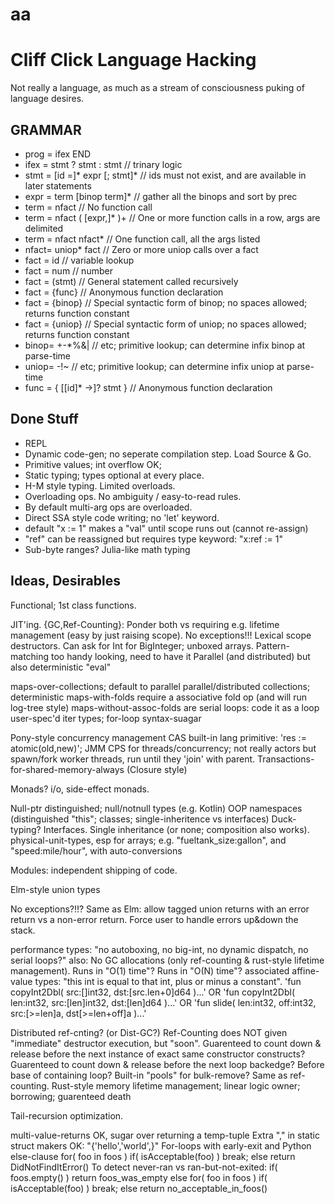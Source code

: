 # aa

Cliff Click Language Hacking
============================

Not really a language, as much as a stream of consciousness puking of language desires.

GRAMMAR
-------

*  prog = ifex END
*  ifex = stmt ? stmt : stmt   // trinary logic
*  stmt = [id =]* expr [; stmt]* // ids must not exist, and are available in later statements
*  expr = term [binop term]*   // gather all the binops and sort by prec
*  term = nfact                // No function call
*  term = nfact ( [expr,]* )+  // One or more function calls in a row, args are delimited
*  term = nfact nfact*         // One function call, all the args listed
*  nfact= uniop* fact          // Zero or more uniop calls over a fact
*  fact = id                   // variable lookup
*  fact = num                  // number
*  fact = (stmt)               // General statement called recursively
*  fact = {func}               // Anonymous function declaration
*  fact = {binop}              // Special syntactic form of binop; no spaces allowed; returns function constant
*  fact = {uniop}              // Special syntactic form of uniop; no spaces allowed; returns function constant
*  binop= +-*%&|               // etc; primitive lookup; can determine infix binop at parse-time
*  uniop= -!~                  // etc; primitive lookup; can determine infix uniop at parse-time
*  func = { [[id]* ->]? stmt } // Anonymous function declaration


Done Stuff
----------

* REPL
* Dynamic code-gen; no seperate compilation step.  Load Source & Go.
* Primitive values; int overflow OK;
* Static typing; types optional at every place.
* H-M style typing.  Limited overloads.
* Overloading ops.  No ambiguity / easy-to-read rules.
* By default multi-arg ops are overloaded.
* Direct SSA style code writing; no 'let' keyword.
* default "x := 1" makes a "val" until scope runs out (cannot re-assign)
* "ref" can be reassigned but requires type keyword: "x:ref := 1"
* Sub-byte ranges?  Julia-like math typing


Ideas, Desirables
-----------------

Functional; 1st class functions.

JIT'ing.
{GC,Ref-Counting}: Ponder both vs requiring e.g. lifetime management (easy by just raising scope).
No exceptions!!! 
Lexical scope destructors.
Can ask for Int for BigInteger; unboxed arrays.
Pattern-matching too handy looking, need to have it
Parallel (and distributed) but also deterministic
"eval"

maps-over-collections; default to parallel
parallel/distributed collections; deterministic
maps-with-folds require a associative fold op (and will run log-tree style)
maps-without-assoc-folds are serial loops: code it as a loop
user-spec'd iter types; for-loop syntax-suagar

Pony-style concurrency management
CAS built-in lang primitive: 'res := atomic(old,new)'; JMM
CPS for threads/concurrency;
not really actors but spawn/fork worker threads, run until they 'join' with parent.
Transactions-for-shared-memory-always (Closure style)

Monads?  i/o, side-effect monads.

Null-ptr distinguished; null/notnull types (e.g. Kotlin)
OOP namespaces (distinguished "this"; classes; single-inheritence vs interfaces)
Duck-typing?  Interfaces.  Single inheritance (or none; composition also works).
physical-unit-types, esp for arrays; e.g. "fueltank_size:gallon", and "speed:mile/hour", with auto-conversions

Modules: independent shipping of code.

Elm-style union types

No exceptions?!!?  Same as Elm: allow tagged union returns with an error return
vs a non-error return.  Force user to handle errors up&down the stack.

performance types: "no autoboxing, no big-int, no dynamic dispatch, no serial loops?"
also: No GC allocations (only ref-counting & rust-style lifetime management).
Runs in "O(1) time"?  Runs in "O(N) time"?
associated affine-value types: "this int is equal to that int, plus or minus a constant".
  'fun copyInt2Dbl( src:[]int32, dst:[src.len+0]d64 )...'
OR
  'fun copyInt2Dbl( len:int32, src:[len]int32, dst:[len]d64 )...'
OR
  'fun slide( len:int32, off:int32, src:[>=len]a, dst[>=len+off]a )...'

Distributed ref-cnting?  (or Dist-GC?)
Ref-Counting does NOT given "immediate" destructor execution, but "soon".
Guarenteed to count down & release before the next instance of exact same constructor constructs?
Guarenteed to count down & release before the next loop backedge?  Before base of containing loop?
Built-in "pools" for bulk-remove?  Same as ref-counting.
Rust-style memory lifetime management; linear logic owner; borrowing; guarenteed death

Tail-recursion optimization.


multi-value-returns OK, sugar over returning a temp-tuple
Extra "," in static struct makers OK: "{'hello','world',}"
For-loops with early-exit and Python else-clause
  for( foo in foos )
    if( isAcceptable(foo) )
      break;
  else return DidNotFindItError()
To detect never-ran vs ran-but-not-exited:
  if( foos.empty() ) return foos_was_empty
  else 
    for( foo in foos )
      if( isAcceptable(foo) )
        break;
    else return no_acceptable_in_foos()
